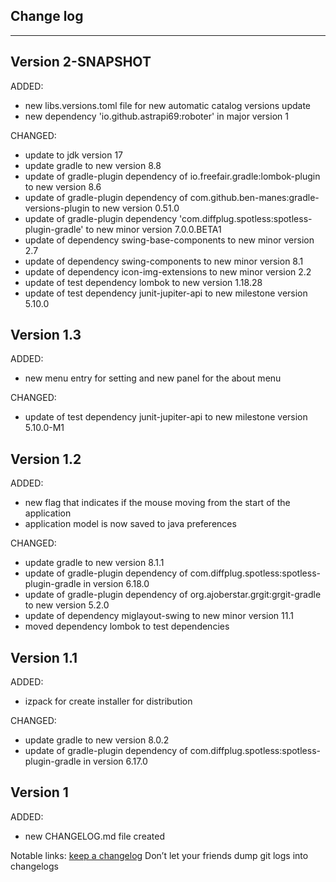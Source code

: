 ## Change log
----------------------

Version 2-SNAPSHOT
-------------

ADDED:

- new libs.versions.toml file for new automatic catalog versions update
- new dependency 'io.github.astrapi69:roboter' in major version 1

CHANGED:

- update to jdk version 17
- update gradle to new version 8.8
- update of gradle-plugin dependency of io.freefair.gradle:lombok-plugin to new version 8.6
- update of gradle-plugin dependency of com.github.ben-manes:gradle-versions-plugin to new version 0.51.0
- update of gradle-plugin dependency 'com.diffplug.spotless:spotless-plugin-gradle' to new minor version 7.0.0.BETA1
- update of dependency swing-base-components to new minor version 2.7
- update of dependency swing-components to new minor version 8.1
- update of dependency icon-img-extensions to new minor version 2.2
- update of test dependency lombok to new version 1.18.28
- update of test dependency junit-jupiter-api to new milestone version 5.10.0


Version 1.3
-------------

ADDED:

- new menu entry for setting and new panel for the about menu

CHANGED:

- update of test dependency junit-jupiter-api to new milestone version 5.10.0-M1

Version 1.2
-------------

ADDED:

- new flag that indicates if the mouse moving from the start of the application
- application model is now saved to java preferences

CHANGED:

- update gradle to new version 8.1.1
- update of gradle-plugin dependency of com.diffplug.spotless:spotless-plugin-gradle in version 6.18.0
- update of gradle-plugin dependency of org.ajoberstar.grgit:grgit-gradle to new version 5.2.0
- update of dependency miglayout-swing to new minor version 11.1
- moved dependency lombok to test dependencies

Version 1.1
-------------

ADDED:

- izpack for create installer for distribution

CHANGED:

- update gradle to new version 8.0.2
- update of gradle-plugin dependency of com.diffplug.spotless:spotless-plugin-gradle in version 6.17.0

Version 1
-------------

ADDED:

- new CHANGELOG.md file created

Notable links:
[keep a changelog](http://keepachangelog.com/en/1.0.0/) Don’t let your friends dump git logs into changelogs
